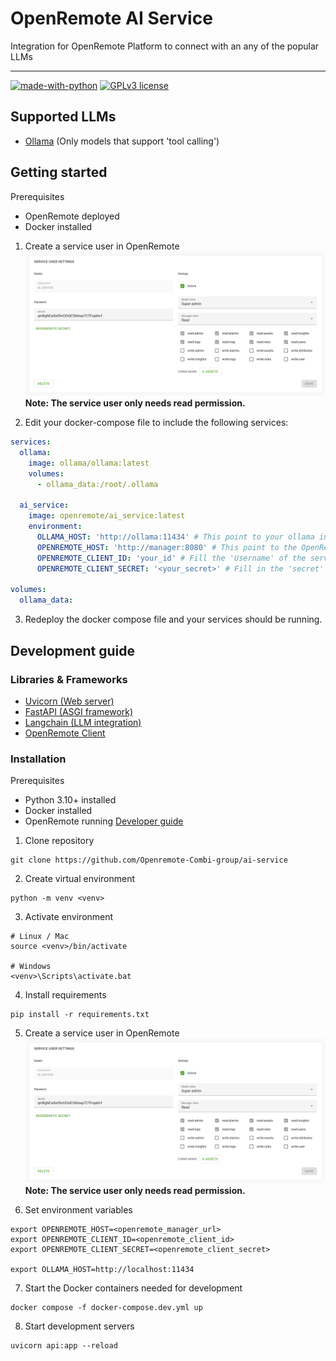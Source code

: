 # OpenRemote AI Service
Integration for OpenRemote Platform to connect with an any of the popular LLMs

---
[![made-with-python](https://img.shields.io/badge/Made%20with-Python-1f425f.svg)](https://www.python.org/)
[![GPLv3 license](https://img.shields.io/badge/License-GPLv3-blue.svg)](https://github.com/Openremote-Combi-group/ai-service/blob/main/LICENSE.txt)

## Supported LLMs
- [Ollama](https://ollama.com/) (Only models that support 'tool calling')


## Getting started

Prerequisites
- OpenRemote deployed
- Docker installed

1. Create a service user in OpenRemote
![Image of creating a service user](./docs/img/openremote_create_service_user.png)
**Note: The service user only needs read permission.**

2. Edit your docker-compose file to include the following services:
```yaml
services:
  ollama:
    image: ollama/ollama:latest
    volumes:
      - ollama_data:/root/.ollama
  
  ai_service:
    image: openremote/ai_service:latest
    environment:
      OLLAMA_HOST: 'http://ollama:11434' # This point to your ollama instance
      OPENREMOTE_HOST: 'http://manager:8080' # This point to the OpenRemote Manager
      OPENREMOTE_CLIENT_ID: 'your_id' # Fill the 'Username' of the service user here.
      OPENREMOTE_CLIENT_SECRET: '<your_secret>' # Fill in the 'secret' of the service user here.

volumes:
  ollama_data:
```

3. Redeploy the docker compose file and your services should be running.


## Development guide

### Libraries & Frameworks
- [Uvicorn (Web server)](https://www.uvicorn.org/)
- [FastAPI (ASGI framework)](https://fastapi.tiangolo.com/)
- [Langchain (LLM integration)](https://www.langchain.com/)
- [OpenRemote Client](https://github.com/Spider-Frog/openremote_client)


### Installation

Prerequisites
- Python 3.10+ installed
- Docker installed
- OpenRemote running [Developer guide](https://docs.openremote.io/docs/category/developer-guide)

1. Clone repository
```shell
git clone https://github.com/Openremote-Combi-group/ai-service
```

2. Create virtual environment
```shell
python -m venv <venv>
```

3. Activate environment
```shell
# Linux / Mac
source <venv>/bin/activate

# Windows
<venv>\Scripts\activate.bat
```

4. Install requirements
```shell
pip install -r requirements.txt
```

5. Create a service user in OpenRemote
![Image of creating a service user](./docs/img/openremote_create_service_user.png)
**Note: The service user only needs read permission.**

6. Set environment variables
```shell
export OPENREMOTE_HOST=<openremote_manager_url>
export OPENREMOTE_CLIENT_ID=<openremote_client_id>
export OPENREMOTE_CLIENT_SECRET=<openremote_client_secret>

export OLLAMA_HOST=http://localhost:11434
```

7. Start the Docker containers needed for development
```shell
docker compose -f docker-compose.dev.yml up
```

8. Start development servers
```shell
uvicorn api:app --reload
```